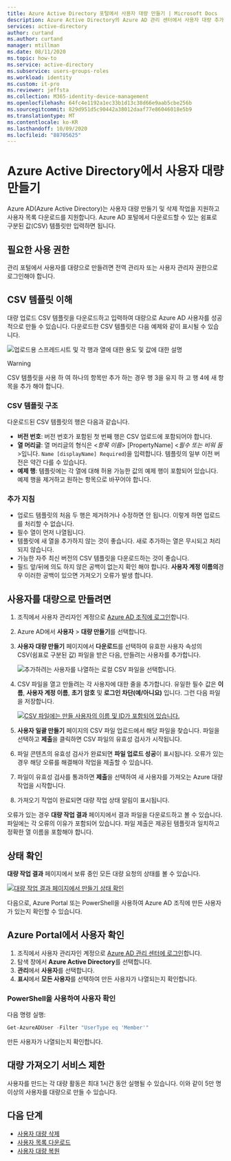 ```yaml
---
title: Azure Active Directory 포털에서 사용자 대량 만들기 | Microsoft Docs
description: Azure Active Directory의 Azure AD 관리 센터에서 사용자 대량 추가
services: active-directory
author: curtand
ms.author: curtand
manager: mtillman
ms.date: 08/11/2020
ms.topic: how-to
ms.service: active-directory
ms.subservice: users-groups-roles
ms.workload: identity
ms.custom: it-pro
ms.reviewer: jeffsta
ms.collection: M365-identity-device-management
ms.openlocfilehash: 64fc4e1192a1ec33b1d13c38d66e9aab5cbe256b
ms.sourcegitcommit: 829d951d5c90442a38012daaf77e86046018e5b9
ms.translationtype: MT
ms.contentlocale: ko-KR
ms.lasthandoff: 10/09/2020
ms.locfileid: "88705625"
---
```

# <a name="bulk-create-users-in-azure-active-directory"></a>Azure Active Directory에서 사용자 대량 만들기

Azure AD(Azure Active Directory)는 사용자 대량 만들기 및 삭제 작업을 지원하고 사용자 목록 다운로드를 지원합니다. Azure AD 포털에서 다운로드할 수 있는 쉼표로 구분된 값(CSV) 템플릿만 입력하면 됩니다.

## <a name="required-permissions"></a>필요한 사용 권한

관리 포털에서 사용자를 대량으로 만들려면 전역 관리자 또는 사용자 관리자 권한으로 로그인해야 합니다.

## <a name="understand-the-csv-template"></a>CSV 템플릿 이해

대량 업로드 CSV 템플릿을 다운로드하고 입력하여 대량으로 Azure AD 사용자를 성공적으로 만들 수 있습니다. 다운로드한 CSV 템플릿은 다음 예제와 같이 표시될 수 있습니다.

![업로드용 스프레드시트 및 각 행과 열에 대한 용도 및 값에 대한 설명](./media/users-bulk-add/create-template-example.png)

> [!WARNING]
> CSV 템플릿을 사용 하 여 하나의 항목만 추가 하는 경우 행 3을 유지 하 고 행 4에 새 항목을 추가 해야 합니다.

### <a name="csv-template-structure"></a>CSV 템플릿 구조

다운로드된 CSV 템플릿의 행은 다음과 같습니다.

- **버전 번호**: 버전 번호가 포함된 첫 번째 행은 CSV 업로드에 포함되어야 합니다.
- **열 머리글**: 열 머리글의 형식은 &lt;*항목 이름*&gt; [PropertyName] &lt;*필수 또는 비워 둠*&gt;입니다. `Name [displayName] Required`)을 입력합니다. 템플릿의 일부 이전 버전은 약간 다를 수 있습니다.
- **예제 행**: 템플릿에는 각 열에 대해 허용 가능한 값의 예제 행이 포함되어 있습니다. 예제 행을 제거하고 원하는 항목으로 바꾸어야 합니다.

### <a name="additional-guidance"></a>추가 지침

- 업로드 템플릿의 처음 두 행은 제거하거나 수정하면 안 됩니다. 이렇게 하면 업로드를 처리할 수 없습니다.
- 필수 열이 먼저 나열됩니다.
- 템플릿에 새 열을 추가하지 않는 것이 좋습니다. 새로 추가하는 열은 무시되고 처리되지 않습니다.
- 가능한 자주 최신 버전의 CSV 템플릿을 다운로드하는 것이 좋습니다.
- 필드 앞/뒤에 의도 하지 않은 공백이 없는지 확인 해야 합니다. **사용자 계정 이름의**경우 이러한 공백이 있으면 가져오기 오류가 발생 합니다.

## <a name="to-create-users-in-bulk"></a>사용자를 대량으로 만들려면

1. 조직에서 사용자 관리자인 계정으로 [Azure AD 조직에 로그인](https://aad.portal.azure.com)합니다.
1. Azure AD에서 **사용자** > **대량 만들기**를 선택합니다.
1. **사용자 대량 만들기** 페이지에서 **다운로드**를 선택하여 유효한 사용자 속성의 CSV(쉼표로 구분된 값) 파일을 받은 다음, 만들려는 사용자를 추가합니다.

   ![추가하려는 사용자를 나열하는 로컬 CSV 파일을 선택합니다.](./media/users-bulk-add/upload-button.png)

1. CSV 파일을 열고 만들려는 각 사용자에 대한 줄을 추가합니다. 유일한 필수 값은 **이름**, **사용자 계정 이름**, **초기 암호** 및 **로그인 차단(예/아니요)** 입니다. 그런 다음 파일을 저장합니다.

   [![CSV 파일에는 만들 사용자의 이름 및 ID가 포함되어 있습니다.](media/users-bulk-add/add-csv-file.png)](media/users-bulk-add/add-csv-file.png#lightbox)

1. **사용자 일괄 만들기** 페이지의 CSV 파일 업로드에서 해당 파일을 찾습니다. 파일을 선택하고 **제출**을 클릭하면 CSV 파일의 유효성 검사가 시작됩니다.
1. 파일 콘텐츠의 유효성 검사가 완료되면 **파일 업로드 성공**이 표시됩니다. 오류가 있는 경우 해당 오류를 해결해야 작업을 제출할 수 있습니다.
1. 파일이 유효성 검사를 통과하면 **제출**을 선택하여 새 사용자를 가져오는 Azure 대량 작업을 시작합니다.
1. 가져오기 작업이 완료되면 대량 작업 상태 알림이 표시됩니다.

오류가 있는 경우 **대량 작업 결과** 페이지에서 결과 파일을 다운로드하고 볼 수 있습니다. 파일에는 각 오류의 이유가 포함되어 있습니다. 파일 제출은 제공된 템플릿과 일치하고 정확한 열 이름을 포함해야 합니다.

## <a name="check-status"></a>상태 확인

**대량 작업 결과** 페이지에서 보류 중인 모든 대량 요청의 상태를 볼 수 있습니다.

   [![대량 작업 결과 페이지에서 만들기 상태 확인](media/users-bulk-add/bulk-center.png)](media/users-bulk-add/bulk-center.png#lightbox)

다음으로, Azure Portal 또는 PowerShell을 사용하여 Azure AD 조직에 만든 사용자가 있는지 확인할 수 있습니다.

## <a name="verify-users-in-the-azure-portal"></a>Azure Portal에서 사용자 확인

1. 조직에서 사용자 관리자인 계정으로 [Azure AD 관리 센터에 로그인](https://aad.portal.azure.com)합니다.
1. 탐색 창에서 **Azure Active Directory**를 선택합니다.
1. **관리**에서 **사용자**를 선택합니다.
1. **표시**에서 **모든 사용자**를 선택하여 만든 사용자가 나열되는지 확인합니다.

### <a name="verify-users-with-powershell"></a>PowerShell을 사용하여 사용자 확인

다음 명령 실행:

``` PowerShell
Get-AzureADUser -Filter "UserType eq 'Member'"
```

만든 사용자가 나열되는지 확인합니다.

## <a name="bulk-import-service-limits"></a>대량 가져오기 서비스 제한

사용자를 만드는 각 대량 활동은 최대 1시간 동안 실행될 수 있습니다. 이와 같이 5만 명 이상의 사용자를 대량으로 만들 수 있습니다.

## <a name="next-steps"></a>다음 단계

- [사용자 대량 삭제](users-bulk-delete.md)
- [사용자 목록 다운로드](users-bulk-download.md)
- [사용자 대량 복원](users-bulk-restore.md)
